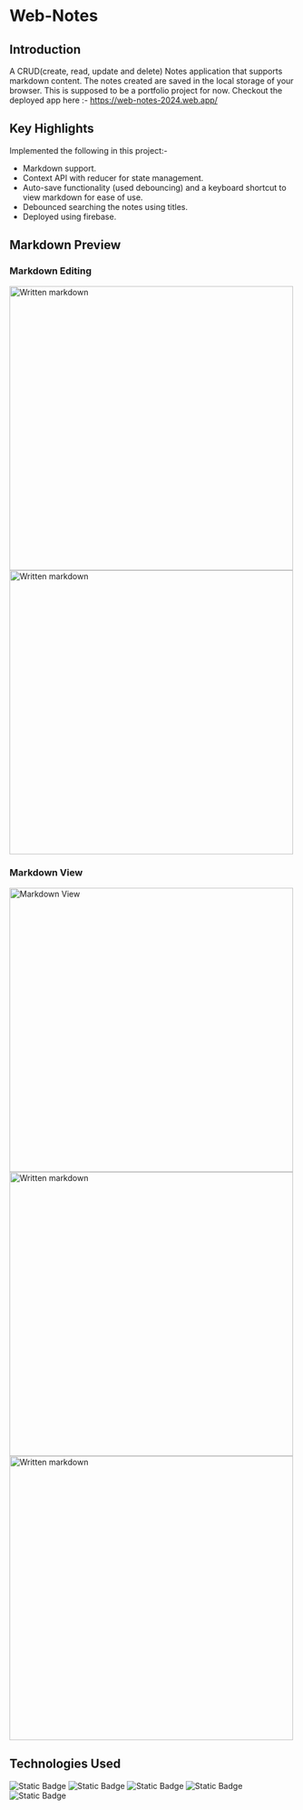 # Web-Notes

## Introduction
A CRUD(create, read, update and delete) Notes application that supports markdown content. The notes created are saved in the local storage of your browser. This is supposed to be a portfolio project for now.
Checkout the deployed app here :- https://web-notes-2024.web.app/

## Key Highlights
Implemented the following in this project:-
- Markdown support.
- Context API with reducer for state management.
- Auto-save functionality (used debouncing) and a keyboard shortcut to view markdown for ease of use.
- Debounced searching the notes using titles. 
- Deployed using firebase.

## Markdown Preview

### Markdown Editing
<img src='https://github.com/Divy-Codes/web-notes-2024/assets/147299807/a1fb9d30-46fe-4faa-9022-57b8f68cb1f1' alt='Written markdown' width='500'/>
<img src='https://github.com/Divy-Codes/web-notes-2024/assets/147299807/879e6b25-0aed-44fd-8716-dfce84361ef4' alt='Written markdown' width='500'/>

### Markdown View
<img src='https://github.com/Divy-Codes/web-notes-2024/assets/147299807/0cc40567-3670-46f2-a7f6-185163462bd4' alt='Markdown View' width='500'/>
<img src='https://github.com/Divy-Codes/web-notes-2024/assets/147299807/cfd1f746-1164-4f3f-ad4a-1139ecab7a37' alt='Written markdown' width='500'/>
<img src='https://github.com/Divy-Codes/web-notes-2024/assets/147299807/7f86ffd1-5b75-4a21-8b0a-ec241a7f1765' alt='Written markdown' width='500'/>


## Technologies Used
![Static Badge](https://img.shields.io/badge/React%20JS-blue?style=plastic&logo=react&logoColor=%23fff&labelColor=%2300215E)
![Static Badge](https://img.shields.io/badge/Markdown-white?style=plastic&logo=markdown&logoColor=%23fff&labelColor=%23000&color=%23242424)
![Static Badge](https://img.shields.io/badge/SASS-white?style=plastic&logo=sass&logoColor=%23555&labelColor=%23eee&color=%23777)
![Static Badge](https://img.shields.io/badge/Firebase-5A29E4?style=plastic&logo=firebase&logoColor=yellow&labelColor=%23fff&color=%23FF6500)
![Static Badge](https://img.shields.io/badge/Javascript-black?style=plastic&logo=javascript&logoColor=%23%23FFF455&labelColor=%23000&color=%23DC6B19)


